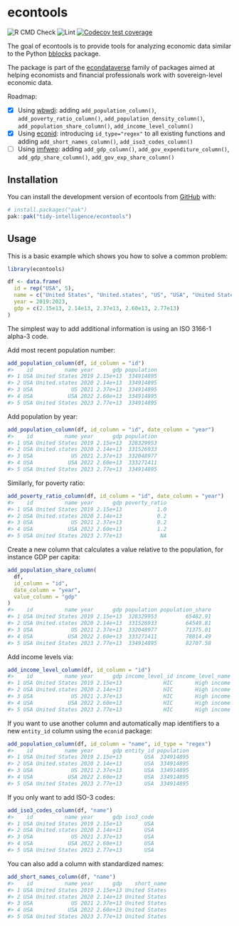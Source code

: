 
<!-- README.md is generated from README.Rmd. Please edit that file -->

# econtools

<!-- badges: start -->

![R CMD
Check](https://github.com/tidy-intelligence/econtools/actions/workflows/R-CMD-check.yaml/badge.svg)
![Lint](https://github.com/tidy-intelligence/econtools/actions/workflows/lint.yaml/badge.svg)
[![Codecov test
coverage](https://codecov.io/gh/tidy-intelligence/econtools/graph/badge.svg)](https://app.codecov.io/gh/tidy-intelligence/econtools)
<!-- badges: end -->

The goal of econtools is to provide tools for analyzing economic data
similar to the Python
[bblocks](https://github.com/ONEcampaign/bblocks/tree/main) package.

The package is part of the
[econdataverse](https://www.econdataverse.org/) family of packages aimed
at helping economists and financial professionals work with
sovereign-level economic data.

Roadmap:

- [x] Using [wbwdi](https://github.com/tidy-intelligence/r-wbwdi):
  adding `add_population_column()`, `add_poverty_ratio_column()`,
  `add_population_density_column()`, `add_population_share_column()`,
  `add_income_level_column()`
- [x] Using [econid](https://github.com/Teal-Insights/r-econid):
  introducing `id_type="regex"` to all existing functions and adding
  `add_short_names_column()`, `add_iso3_codes_column()`
- [ ] Using [imfweo](https://github.com/Teal-Insights/imfweo): adding
  `add_gdp_column()`, `add_gov_expenditure_column()`,
  `add_gdp_share_column()`, `add_gov_exp_share_column()`

## Installation

You can install the development version of econtools from
[GitHub](https://github.com/) with:

``` r
# install.packages("pak")
pak::pak("tidy-intelligence/econtools")
```

## Usage

This is a basic example which shows you how to solve a common problem:

``` r
library(econtools)
```

``` r
df <- data.frame(
  id = rep("USA", 5),
  name = c("United States", "United.states", "US", "USA", "United States"),
  year = 2019:2023,
  gdp = c(2.15e13, 2.14e13, 2.37e13, 2.60e13, 2.77e13)
)
```

The simplest way to add additional information is using an ISO 3166-1
alpha-3 code.

Add most recent population number:

``` r
add_population_column(df, id_column = "id")
#>    id          name year      gdp population
#> 1 USA United States 2019 2.15e+13  334914895
#> 2 USA United.states 2020 2.14e+13  334914895
#> 3 USA            US 2021 2.37e+13  334914895
#> 4 USA           USA 2022 2.60e+13  334914895
#> 5 USA United States 2023 2.77e+13  334914895
```

Add population by year:

``` r
add_population_column(df, id_column = "id", date_column = "year")
#>    id          name year      gdp population
#> 1 USA United States 2019 2.15e+13  328329953
#> 2 USA United.states 2020 2.14e+13  331526933
#> 3 USA            US 2021 2.37e+13  332048977
#> 4 USA           USA 2022 2.60e+13  333271411
#> 5 USA United States 2023 2.77e+13  334914895
```

Similarly, for poverty ratio:

``` r
add_poverty_ratio_column(df, id_column = "id", date_column = "year")
#>    id          name year      gdp poverty_ratio
#> 1 USA United States 2019 2.15e+13           1.0
#> 2 USA United.states 2020 2.14e+13           0.2
#> 3 USA            US 2021 2.37e+13           0.2
#> 4 USA           USA 2022 2.60e+13           1.2
#> 5 USA United States 2023 2.77e+13            NA
```

Create a new column that calculates a value relative to the population,
for instance GDP per capita:

``` r
add_population_share_column(
  df,
  id_column = "id",
  date_column = "year",
  value_column = "gdp"
)
#>    id          name year      gdp population population_share
#> 1 USA United States 2019 2.15e+13  328329953         65482.91
#> 2 USA United.states 2020 2.14e+13  331526933         64549.81
#> 3 USA            US 2021 2.37e+13  332048977         71375.01
#> 4 USA           USA 2022 2.60e+13  333271411         78014.49
#> 5 USA United States 2023 2.77e+13  334914895         82707.58
```

Add income levels via:

``` r
add_income_level_column(df, id_column = "id")
#>    id          name year      gdp income_level_id income_level_name
#> 1 USA United States 2019 2.15e+13             HIC       High income
#> 2 USA United.states 2020 2.14e+13             HIC       High income
#> 3 USA            US 2021 2.37e+13             HIC       High income
#> 4 USA           USA 2022 2.60e+13             HIC       High income
#> 5 USA United States 2023 2.77e+13             HIC       High income
```

If you want to use another column and automatically map identifiers to a
new `entity_id` column using the `econid` package:

``` r
add_population_column(df, id_column = "name", id_type = "regex")
#>    id          name year      gdp entity_id population
#> 1 USA United States 2019 2.15e+13       USA  334914895
#> 2 USA United.states 2020 2.14e+13       USA  334914895
#> 3 USA            US 2021 2.37e+13       USA  334914895
#> 4 USA           USA 2022 2.60e+13       USA  334914895
#> 5 USA United States 2023 2.77e+13       USA  334914895
```

If you only want to add ISO-3 codes:

``` r
add_iso3_codes_column(df, "name")
#>    id          name year      gdp iso3_code
#> 1 USA United States 2019 2.15e+13       USA
#> 2 USA United.states 2020 2.14e+13       USA
#> 3 USA            US 2021 2.37e+13       USA
#> 4 USA           USA 2022 2.60e+13       USA
#> 5 USA United States 2023 2.77e+13       USA
```

You can also add a column with standardized names:

``` r
add_short_names_column(df, "name")
#>    id          name year      gdp    short_name
#> 1 USA United States 2019 2.15e+13 United States
#> 2 USA United.states 2020 2.14e+13 United States
#> 3 USA            US 2021 2.37e+13 United States
#> 4 USA           USA 2022 2.60e+13 United States
#> 5 USA United States 2023 2.77e+13 United States
```
